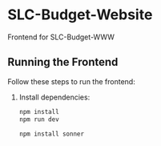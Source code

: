 # SLC-Budget-Website
Frontend for SLC-Budget-WWW

## Running the Frontend

Follow these steps to run the frontend:

1. Install dependencies:

   ```bash
   npm install
   npm run dev
   
   npm install sonner